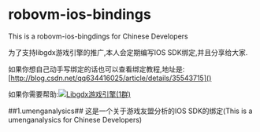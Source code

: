 # robovm-ios-bindings #
This is a robovm-ios-bingdings for Chinese Developers

为了支持libgdx游戏引擎的推广,本人会定期编写IOS SDK绑定,并且分享给大家.

如果你想自己动手写绑定的话也可以查看绑定教程,地址是:[http://blog.csdn.net/qq634416025/article/details/35543715]()

如果你需要帮助:<a target="_blank" href="http://shang.qq.com/wpa/qunwpa?idkey=af5f189bdfd10974dcf3f549ed2209fdc51e166da3b03d06705419896501d1c5"><img border="0" src="http://pub.idqqimg.com/wpa/images/group.png" alt="Libgdx游戏引擎(1群)" title="Libgdx游戏引擎(1群)"></a>

##1.umenganalysics##
这是一个关于游戏友盟分析的IOS SDK的绑定(This is a umenganalysics for Chinese Developers) 
